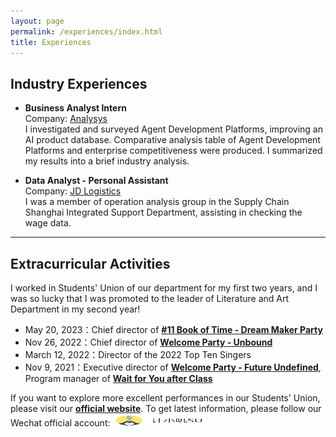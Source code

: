 ```yaml
---
layout: page
permalink: /experiences/index.html
title: Experiences
---
```



## Industry Experiences

- **Business Analyst Intern**<br>Company: [Analysys](https://www.analysys.cn/)<br>I investigated and surveyed Agent Development Platforms, improving an AI product database. Comparative analysis table of Agent Development Platforms and enterprise competitiveness were produced. I summarized my results into a brief industry analysis.<br>

- **Data Analyst - Personal Assistant**<br>Company: [JD Logistics](https://www.jdl.com/en/profile)<br>I was a member of operation analysis group in the Supply Chain Shanghai Integrated Support Department, assisting in checking the wage data.<br>

---

## Extracurricular Activities

I worked in Students' Union of our department for my first two years, and I was so lucky that I was promoted to the leader of Literature and Art Department in my second year!

- May 20, 2023：Chief director of [**#11 Book of Time - Dream Maker Party**](https://www.bilibili.com/video/BV1eo4y1V7gM/?spm_id_from=333.999.section.playall&vd_source=5de035d3f605de14fdd37cb5b991745f)
- Nov 26, 2022：Chief director of [**Welcome Party - Unbound**](https://www.bilibili.com/video/BV13M411k7Hr/?spm_id_from=333.999.0.0&vd_source=5de035d3f605de14fdd37cb5b991745f)
- March 12, 2022：Director of the 2022 Top Ten Singers
- Nov 9, 2021：Executive director of [**Welcome Party - Future Undefined**](https://space.bilibili.com/476308498/channel/seriesdetail?sid=860905), Program manager of [**Wait for You after Class**](https://www.bilibili.com/video/BV1FY4y1x7Hh/?spm_id_from=333.999.0.0&vd_source=5de035d3f605de14fdd37cb5b991745f)

If you want to explore more excellent performances in our Students' Union, please visit our [**official website**](https://space.bilibili.com/476308498). To get latest information, please follow our Wechat official account:
<img src="/images/SU.png" width="150" height="20">
<br>

